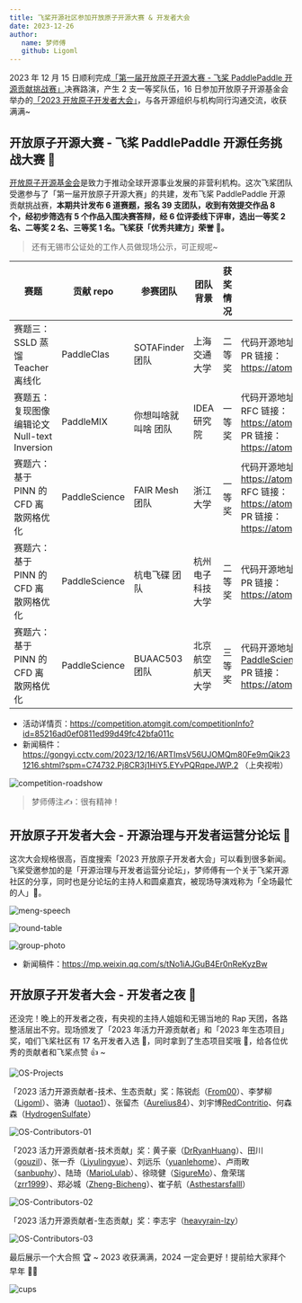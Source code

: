 ```yaml
---
title: 飞桨开源社区参加开放原子开源大赛 & 开发者大会
date: 2023-12-26
author:
   name: 梦师傅
   github: Ligoml
---
```


2023 年 12 月 15 日顺利完成[「第一届开放原子开源大赛 - 飞桨 PaddlePaddle 开源贡献挑战赛」](https://competition.atomgit.com/competitionInfo?id=85216ad0ef0811ed99d49fc42bfa011c)决赛路演，产生 2 支一等奖队伍，16 日参加开放原子开源基金会举办的[「2023 开放原子开发者大会」](https://openatomcon.openatom.cn/)，与各开源组织与机构同行沟通交流，收获满满~

<!-- more -->

## 开放原子开源大赛 - 飞桨 PaddlePaddle 开源任务挑战大赛 🏁

[开放原子开源基金会](https://www.openatom.org/about)是致力于推动全球开源事业发展的非营利机构。这次飞桨团队受邀参与了「第一届开放原子开源大赛」的共建，发布飞桨 PaddlePaddle 开源贡献挑战赛，**本期共计发布 6 道赛题，报名 39 支团队，收到有效提交作品 8 个，经初步筛选有 5 个作品入围决赛答辩，经 6 位评委线下评审，选出一等奖 2 名、二等奖 2 名、三等奖 1 名。飞桨获「优秀共建方」荣誉 🥳。**

> 还有无锡市公证处的工作人员做现场公示，可正规呢~

| 赛题                                         | 贡献 repo     | 参赛团队            | 团队背景         | 获奖情况 | 提交情况                                                                                                                                                                                            |
| -------------------------------------------- | ------------- | ------------------- | ---------------- | -------- | --------------------------------------------------------------------------------------------------------------------------------------------------------------------------------------------------- |
| 赛题三：SSLD 蒸馏 Teacher 离线化             | PaddleClas    | SOTAFinder 团队     | 上海交通大学     | 二等奖   | 代码开源地址：https://atomgit.com/oliverck/PaddleClas <br/>PR 链接：https://atomgit.com/paddlepaddle/PaddleClas/change/1                                                                            |
| 赛题五：复现图像编辑论文 Null-text Inversion | PaddleMIX     | 你想叫啥就叫啥 团队 | IDEA 研究院      | 一等奖   | 代码开源地址：https://atomgit.com/lalala/PaddleMix <br/>RFC 链接：https://atomgit.com/paddlepaddle/community/change/1 <br/>PR 链接：https://atomgit.com/paddlepaddle/PaddleMix/change/1             |
| 赛题六：基于 PINN 的 CFD 离散网格优化        | PaddleScience | FAIR Mesh 团队      | 浙江大学         | 一等奖   | 代码开源地址：https://atomgit.com/bianx/FAIR_PaddleScience <br/>RFC 链接：https://atomgit.com/paddlepaddle/community/change/5 <br/>PR 链接：https://atomgit.com/paddlepaddle/PaddleScience/change/2 |
| 赛题六：基于 PINN 的 CFD 离散网格优化        | PaddleScience | 杭电飞碟 团队       | 杭州电子科技大学 | 二等奖   | 代码开源地址：https://atomgit.com/guagua/paddle_hangdian <br/>PR 链接：https://atomgit.com/paddlepaddle/PaddleScience/change/13                                                                     |
| 赛题六：基于 PINN 的 CFD 离散网格优化        | PaddleScience | BUAAC503 团队       | 北京航空航天大学 | 三等奖   | 代码开源地址：https://atomgit.com/generic/sensitivity-PaddleScience <br/>PR 链接：https://atomgit.com/paddlepaddle/PaddleScience/change/1                                                           |

-  活动详情页：https://competition.atomgit.com/competitionInfo?id=85216ad0ef0811ed99d49fc42bfa011c
-  新闻稿件：https://gongyi.cctv.com/2023/12/16/ARTImsV56UJOMQm80Fe9mQik231216.shtml?spm=C74732.Pj8CR3j1HiY5.EYvPQRqpeJWP.2 （上央视啦）

![competition-roadshow](../images/wuxi-kaifangyuanzi/competition-roadshow.jpeg)

> 梦师傅注✍️：很有精神！

## 开放原子开发者大会 - 开源治理与开发者运营分论坛 💬

这次大会规格很高，百度搜索「2023 开放原子开发者大会」可以看到很多新闻。飞桨受邀参加的是「开源治理与开发者运营分论坛」，梦师傅有一个关于飞桨开源社区的分享，同时也是分论坛的主持人和圆桌嘉宾，被现场导演戏称为「全场最忙的人」🤣。

![meng-speech](../images/wuxi-kaifangyuanzi/meng-speech.jpeg)

![round-table](../images/wuxi-kaifangyuanzi/round-table.jpeg)

![group-photo](../images/wuxi-kaifangyuanzi/group-photo.jpeg)

-  新闻稿件：https://mp.weixin.qq.com/s/tNo1iAJGuB4Er0nReKyzBw

## 开放原子开发者大会 - 开发者之夜 🌠

还没完！晚上的开发者之夜，有央视的主持人姐姐和无锡当地的 Rap 天团，各路整活层出不穷。现场颁发了「2023 年活力开源贡献者」和「2023 年生态项目」奖，咱们飞桨社区有 17 名开发者入选 🤩，同时拿到了生态项目奖哦 🥰，给各位优秀的贡献者和飞桨点赞 👍 ~

![OS-Projects](../images/wuxi-kaifangyuanzi/OS-Projects.jpeg)

「2023 活力开源贡献者-技术、生态贡献」奖：陈锐彪（[From00](https://github.com/From00)）、李梦柳（[Ligoml](https://github.com/Ligoml)）、骆涛（[luotao1](https://github.com/luotao1)）、张留杰（[Aurelius84](https://github.com/Aurelius84)）、刘宇博[RedContritio](https://github.com/RedContritio)、何森森（[HydrogenSulfate](https://github.com/HydrogenSulfate)）

![OS-Contributors-01](../images/wuxi-kaifangyuanzi/OS-Contributors-01.jpeg)

「2023 活力开源贡献者-技术贡献」奖：黄子豪（[DrRyanHuang](https://github.com/DrRyanHuang)）、田川（[gouzil](https://github.com/gouzil)）、张一乔（[Liyulingyue](https://github.com/Liyulingyue)）、刘远乐（[yuanlehome](https://github.com/yuanlehome)）、卢雨畋（[sanbuphy](https://github.com/sanbuphy)）、陆琦（[MarioLulab](https://github.com/MarioLulab)）、徐晓健（[SigureMo](https://github.com/SigureMo)）、詹荣瑞（[zrr1999](https://github.com/zrr1999)）、郑必城（[Zheng-Bicheng](https://github.com/Zheng-Bicheng)）、崔子航（[Asthestarsfalll](https://github.com/Asthestarsfalll)）

![OS-Contributors-02](../images/wuxi-kaifangyuanzi/OS-Contributors-02.jpeg)

「2023 活力开源贡献者-生态贡献」奖：李志宇（[heavyrain-lzy](https://github.com/heavyrain-lzy)）

![OS-Contributors-03](../images/wuxi-kaifangyuanzi/OS-Contributors-03.jpeg)

最后展示一个大合照 🏆 ~ 2023 收获满满，2024 一定会更好！提前给大家拜个早年 🧧🧨

![cups](../images/wuxi-kaifangyuanzi/cups.jpeg)
